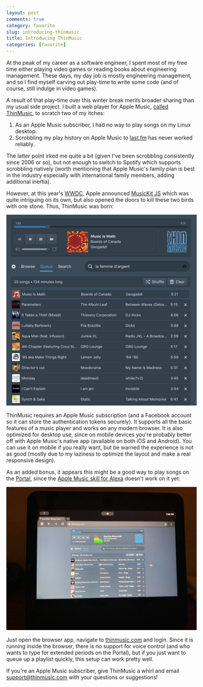 ```yaml
---
layout: post
comments: true
category: favorite
slug: introducing-thinmusic
title: Introducing ThinMusic
categories: [favorite]
---
```


At the peak of my career as a software engineer, I spent most of my free time either playing video games or reading books about engineering management. These days, my day job is mostly engineering management, and so I find myself carving out play-time to write some code (and of course, still indulge in video games).

A result of that play-time over this winter break merits broader sharing than my usual side project. I built a web player for Apple Music, [called ThinMusic](https://www.thinmusic.com), to scratch two of my itches:

1. As an Apple Music subscriber, I had no way to play songs on my Linux desktop.
2. Scrobbling my play history on Apple Music to [last.fm](http://last.fm) has never worked reliably.

The latter point irked me quite a bit (given I've been scrobbling consistently since 2006 or so), but not enough to switch to Spotify which supports scrobbling natively (worth mentioning that Apple Music's family plan is best in the industry especially with international family members, adding additional inertia).

However, at this year's [WWDC](https://developer.apple.com/videos/wwdc2018/), Apple announced [MusicKit JS](https://developer.apple.com/documentation/musickitjs) which was quite intriguing on its own, but also opened the doors to kill these two birds with one stone. Thus, ThinMusic was born:

![ThinMusic Screenshot](/images/2018/thinmusic.png)

ThinMusic requires an Apple Music subscription (and a Facebook account so it can store the authentication tokens securely). It supports all the basic features of a music player and works on any modern browser. It is also optimized for desktop use, since on mobile devices you're probably better off with Apple Music's native app (available on both iOS and Android). You can use it on mobile if you really want, but be warned the experience is not as good (mostly due to my laziness to optimize the layout and make a real responsive design).

As an added bonus, it appears this might be a good way to play songs on the [Portal](https://portal.facebook.com), since the [Apple Music skill for Alexa](https://support.apple.com/en-in/HT209250) doesn't work on it yet:

![ThinMusic on Portal](/images/2018/thinmusic-portal.png)

Just open the browser app, navigate to [thinmusic.com](https://www.thinmusic.co) and login. Since it is running inside the browser, there is no support for voice control (and who wants to type for extended periods on the Portal), but if you just want to queue up a playlist quickly, this setup can work pretty well.

If you're an Apple Music subscriber, give ThinMusic a whirl and email [support@thinmusic.com](mailto:support@thinmusic.com) with your questions or suggestions!
